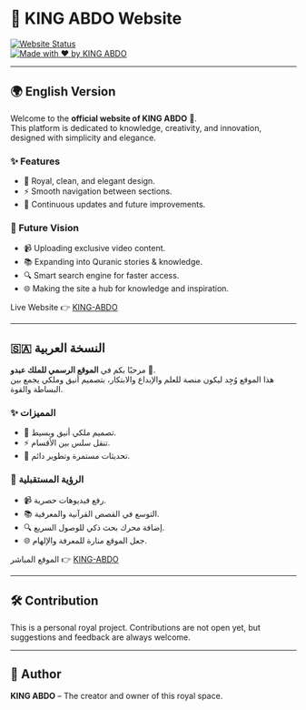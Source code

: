 # 👑 KING ABDO Website

[![Website Status](https://img.shields.io/website?url=https%3A%2F%2Fa181-coder.github.io%2FKING-ABDO-&style=for-the-badge&label=LIVE)](https://a181-coder.github.io/KING-ABDO-/)  
[![Made with ❤️ by KING ABDO](https://img.shields.io/badge/Made%20with-❤️%20by%20KING%20ABDO-gold?style=for-the-badge)](https://a181-coder.github.io/KING-ABDO-/)

---

## 🌍 English Version  

Welcome to the **official website of KING ABDO** 👑.  
This platform is dedicated to knowledge, creativity, and innovation, designed with simplicity and elegance.  

### ✨ Features
- 🎨 Royal, clean, and elegant design.  
- ⚡ Smooth navigation between sections.  
- 🔄 Continuous updates and future improvements.  

### 🚀 Future Vision
- 📹 Uploading exclusive video content.  
- 📚 Expanding into Quranic stories & knowledge.  
- 🔍 Smart search engine for faster access.  
- 🌐 Making the site a hub for knowledge and inspiration.  

Live Website 👉 [KING-ABDO](https://a181-coder.github.io/KING-ABDO-/)

---

## 🇸🇦 النسخة العربية  

مرحبًا بكم في **الموقع الرسمي للملك عبدو** 👑.  
هذا الموقع وُجِد ليكون منصة للعلم والإبداع والابتكار، بتصميم أنيق وملكي يجمع بين البساطة والقوة.  

### ✨ المميزات
- 🎨 تصميم ملكي أنيق وبسيط.  
- ⚡ تنقل سلس بين الأقسام.  
- 🔄 تحديثات مستمرة وتطوير دائم.  

### 🚀 الرؤية المستقبلية
- 📹 رفع فيديوهات حصرية.  
- 📚 التوسع في القصص القرآنية والمعرفية.  
- 🔍 إضافة محرك بحث ذكي للوصول السريع.  
- 🌐 جعل الموقع منارة للمعرفة والإلهام.  

الموقع المباشر 👉 [KING-ABDO](https://a181-coder.github.io/KING-ABDO-/)

---

## 🛠️ Contribution  
This is a personal royal project. Contributions are not open yet, but suggestions and feedback are always welcome.  

---

## 👑 Author  
**KING ABDO** – The creator and owner of this royal space.  
